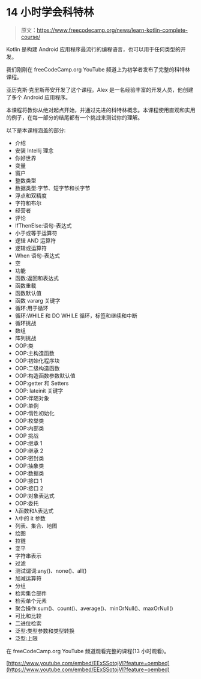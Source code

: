 # 14 小时学会科特林

> 原文：<https://www.freecodecamp.org/news/learn-kotlin-complete-course/>

Kotlin 是构建 Android 应用程序最流行的编程语言，也可以用于任何类型的开发。

我们刚刚在 freeCodeCamp.org YouTube 频道上为初学者发布了完整的科特林课程。

亚历克斯·克里斯蒂安开发了这个课程。Alex 是一名经验丰富的开发人员，他创建了多个 Android 应用程序。

本课程将教你从绝对起点开始，并通过先进的科特林概念。本课程使用直观和实用的例子，在每一部分的结尾都有一个挑战来测试你的理解。

以下是本课程涵盖的部分:

*   介绍
*   安装 Intellij 理念
*   你好世界
*   变量
*   窗户
*   整数类型
*   数据类型:字节、短字节和长字节
*   浮点和双精度
*   字符和布尔
*   经营者
*   评论
*   IfThenElse:语句-表达式
*   小于或等于运算符
*   逻辑 AND 运算符
*   逻辑或运算符
*   When 语句-表达式
*   空
*   功能
*   函数:返回和表达式
*   函数重载
*   函数默认值
*   函数 vararg 关键字
*   循环:用于循环
*   循环:WHILE 和 DO WHILE 循环，标签和继续和中断
*   循环挑战
*   数组
*   阵列挑战
*   OOP:类
*   OOP:主构造函数
*   OOP:初始化程序块
*   OOP:二级构造函数
*   OOP:构造函数参数默认值
*   OOP:getter 和 Setters
*   OOP: lateinit 关键字
*   OOP:伴随对象
*   OOP:单例
*   OOP:惰性初始化
*   OOP:枚举类
*   OOP:内部类
*   OOP 挑战
*   OOP:继承 1
*   OOP:继承 2
*   OOP:密封类
*   OOP:抽象类
*   OOP:数据类
*   OOP:接口 1
*   OOP:接口 2
*   OOP:对象表达式
*   OOP:委托
*   λ函数和λ表达式
*   λ中的 it 参数
*   列表、集合、地图
*   绘图
*   拉链
*   变平
*   字符串表示
*   过滤
*   测试谓词:any()、none()、all()
*   加减运算符
*   分组
*   检索集合部件
*   检索单个元素
*   聚合操作:sum()、count()、average()、minOrNull()、maxOrNull()
*   可比和比较
*   二进位检索
*   泛型:类型参数和类型转换
*   泛型:上限

在 freeCodeCamp.org YouTube 频道观看完整的课程(13 小时观看)。

[https://www.youtube.com/embed/EExSSotojVI?feature=oembed](https://www.youtube.com/embed/EExSSotojVI?feature=oembed)